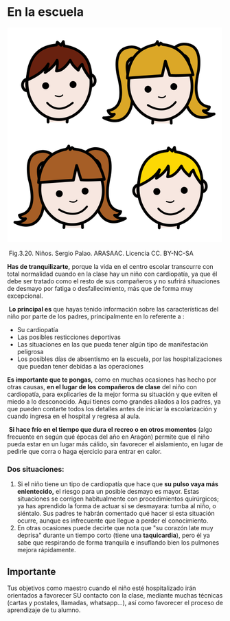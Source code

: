 # En la escuela


![](img/M3_20.png)


 Fig.3.20. Niños. Sergio Palao. ARASAAC. Licencia CC. BY-NC-SA

**Has de tranquilizarte,** porque la vida en el centro escolar transcurre con total normalidad cuando en la clase hay un niño con cardiopatía, ya que él debe ser tratado como el resto de sus compañeros y no sufrirá situaciones de desmayo por fatiga o desfallecimiento, más que de forma muy excepcional.

 **Lo principal es** que hayas tenido información sobre las características del niño por parte de los padres, principalmente en lo referente a :

*   Su cardiopatía
*   Las posibles resticciones deportivas
*   Las situaciones en las que pueda tener algún tipo de manifestación peligrosa
*   Los posibles días de absentismo en la escuela, por las hospitalizaciones que puedan tener debidas a las operaciones

**Es importante que te pongas,** como en muchas ocasiones has hecho por otras causas, **en el lugar de los** **compañeros de clase** del niño con cardiopatía, para explicarles de la mejor forma su situación y que eviten el miedo a lo desconocido. Aquí tienes como grandes aliados a los padres, ya que pueden contarte todos los detalles antes de iniciar la escolarización y cuando ingresa en el hospital y regresa al aula.

 **Si hace frío en el tiempo que dura el recreo o en otros momentos** (algo frecuente en según qué épocas del año en Aragón) permite que el niño pueda estar en un lugar más cálido, sin favorecer el aislamiento, en lugar de pedirle que corra o haga ejercicio para entrar en calor.

### **Dos situaciones:**

1.  Si el niño tiene un tipo de cardiopatía que hace que **su pulso vaya más enlentecido,** el riesgo para un posible desmayo es mayor. Estas situaciones se corrigen habitualmente con procedimientos quirúrgicos; ya has aprendido la forma de actuar si se desmayara: tumba al niño, o siéntalo. Sus padres te habrán comentado qué hacer si esta situación ocurre, aunque es infrecuente que llegue a perder el conocimiento.
2.  En otras ocasiones puede decirte que nota que "su corazón late muy deprisa" durante un tiempo corto (tiene una **taquicardia**), pero él ya sabe que respirando de forma tranquila e insuflando bien los pulmones mejora rápidamente.

## Importante

Tus objetivos como maestro cuando el niño esté hospitalizado irán orientados a favorecer SU contacto con la clase, mediante muchas técnicas (cartas y postales, llamadas, whatsapp...), así como favorecer el proceso de aprendizaje de tu alumno.

